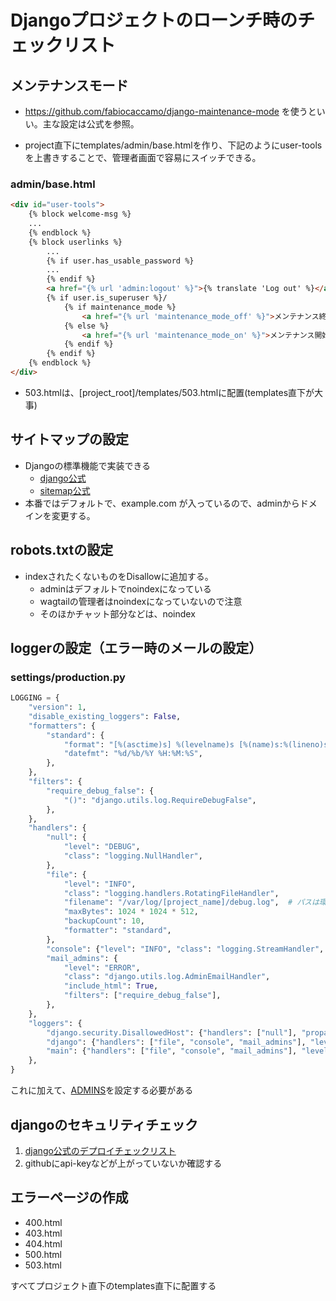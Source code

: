# Djangoプロジェクトのローンチ時のチェックリスト

## メンテナンスモード
- https://github.com/fabiocaccamo/django-maintenance-mode
を使うといい。主な設定は公式を参照。

- project直下にtemplates/admin/base.htmlを作り、下記のようにuser-toolsを上書きすることで、管理者画面で容易にスイッチできる。

### admin/base.html
```html
<div id="user-tools">
    {% block welcome-msg %}
    ...
    {% endblock %}
    {% block userlinks %}
        ...
        {% if user.has_usable_password %}
        ...
        {% endif %}
        <a href="{% url 'admin:logout' %}">{% translate 'Log out' %}</a>
        {% if user.is_superuser %}/
            {% if maintenance_mode %}
                <a href="{% url 'maintenance_mode_off' %}">メンテナンス終了</a>
            {% else %}
                <a href="{% url 'maintenance_mode_on' %}">メンテナンス開始</a>
            {% endif %}
        {% endif %}
    {% endblock %}
</div>
```

- 503.htmlは、[project_root]/templates/503.htmlに配置(templates直下が大事)

## サイトマップの設定
- Djangoの標準機能で実装できる
  - [django公式](https://docs.djangoproject.com/en/3.1/ref/contrib/sitemaps/)
  - [sitemap公式](https://www.sitemaps.org/ja/protocol.html)
- 本番ではデフォルトで、example.com が入っているので、adminからドメインを変更する。

## robots.txtの設定
- indexされたくないものをDisallowに追加する。
  - adminはデフォルトでnoindexになっている
  - wagtailの管理者はnoindexになっていないので注意
  - そのほかチャット部分などは、noindex

## loggerの設定（エラー時のメールの設定）
### settings/production.py
```python
LOGGING = {
    "version": 1,
    "disable_existing_loggers": False,
    "formatters": {
        "standard": {
            "format": "[%(asctime)s] %(levelname)s [%(name)s:%(lineno)s] %(message)s",
            "datefmt": "%d/%b/%Y %H:%M:%S",
        },
    },
    "filters": {
        "require_debug_false": {
            "()": "django.utils.log.RequireDebugFalse",
        },
    },
    "handlers": {
        "null": {
            "level": "DEBUG",
            "class": "logging.NullHandler",
        },
        "file": {
            "level": "INFO",
            "class": "logging.handlers.RotatingFileHandler",
            "filename": "/var/log/[project_name]/debug.log",  # パスは環境に合わせて、ファイルは作る
            "maxBytes": 1024 * 1024 * 512,
            "backupCount": 10,
            "formatter": "standard",
        },
        "console": {"level": "INFO", "class": "logging.StreamHandler", "formatter": "standard"},
        "mail_admins": {
            "level": "ERROR",
            "class": "django.utils.log.AdminEmailHandler",
            "include_html": True,
            "filters": ["require_debug_false"],
        },
    },
    "loggers": {
        "django.security.DisallowedHost": {"handlers": ["null"], "propagate": False},
        "django": {"handlers": ["file", "console", "mail_admins"], "level": "DEBUG", "propagate": True,},  # NOQA: E231
        "main": {"handlers": ["file", "console", "mail_admins"], "level": "DEBUG", "propagate": True,},  # NOQA: E231
    },
}
```
これに加えて、[ADMINS](https://docs.djangoproject.com/en/3.1/ref/settings/#admins)を設定する必要がある

## djangoのセキュリティチェック

1. [django公式のデプロイチェックリスト](https://docs.djangoproject.com/en/3.1/howto/deployment/checklist/)
2. githubにapi-keyなどが上がっていないか確認する

## エラーページの作成
- 400.html
- 403.html
- 404.html
- 500.html
- 503.html

すべてプロジェクト直下のtemplates直下に配置する

